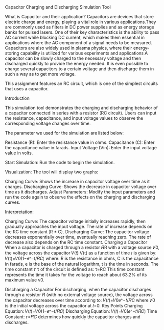 Capacitor Charging and Discharging Simulation Tool

What is Capacitor and their application?
Capacitors are devices that store electric charge and energy, playing a vital role in various applications.They are commonly used as filters in DC power supplies and as energy storage banks for pulsed lasers.
One of their key characteristics is the ability to pass AC current while blocking DC current, which makes them essential in applications where the AC component of a signal needs to be measured.
Capacitors are also widely used in plasma physics, where their energy-storing capability is utilized for various experiments and applications.A capacitor can be slowly charged to the necessary voltage and then discharged
quickly to provide the energy needed. It is even possible to charge several capacitors to a certain voltage and then discharge them in such a way as to get more voltage.

This assignment features an RC circuit, which is one of the simplest circuits that uses a capacitor.

Introduction

This simulation tool demonstrates the charging and discharging behavior of a capacitor connected in series with a resistor (RC circuit). Users can input the resistance, capacitance, and input voltage values to observe the corresponding voltage changes over time.

The parameter we used for the simulation are listed below:

Resistance (R): Enter the resistance value in ohms.
Capacitance (C): Enter the capacitance value in farads.
Input Voltage (Vin): Enter the input voltage value in volts.

Start Simulation: Run the code to begin the simulation.

Visualization: The tool will display two graphs:

Charging Curve: Shows the increase in capacitor voltage over time as it charges.
Discharging Curve: Shows the decrease in capacitor voltage over time as it discharges.
Adjust Parameters: Modify the input parameters and run the code again to observe the effects on the charging and discharging curves.

Interpretation:

Charging Curve: The capacitor voltage initially increases rapidly, then gradually approaches the input voltage. The rate of increase depends on the RC time constant (R * C).
Discharging Curve: The capacitor voltage decreases exponentially over time, eventually reaching zero. The rate of decrease also depends on the RC time constant.
Charging a Capacitor
When a capacitor is charged through a resistor 𝑅R with a voltage source 𝑉0, the voltage across the capacitor 𝑉(𝑡)
V(t) as a function of time 𝑡 is given by:
𝑉(t)=𝑉0(1−𝑒^−𝑡/𝑅𝐶)
where:
R is the resistance in ohms,
C is the capacitance in farads,
e is the base of the natural logarithm,
t is the time in seconds.
The time constant 𝜏
τ of the circuit is defined as:
τ=RC
This time constant represents the time it takes for the voltage to reach about 63.2% of its maximum value v0.

Discharging a Capacitor
For discharging, when the capacitor discharges through a resistor 𝑅 (with no external voltage source), the voltage across the capacitor decreases over time according to:
𝑉(𝑡)=𝑉0𝑒^−𝑡/𝑅C
where 
𝑉0 is the initial voltage across the capacitor at 𝑡=0.
Key Points
Charging Equation: 
𝑉(𝑡)=𝑉0(1−𝑒^−𝑡/𝑅𝐶)
Discharging Equation: 
𝑉(𝑡)=𝑉0(𝑒^−𝑡/𝑅𝐶) 
Time Constant: 
𝜏=𝑅𝐶 determines how quickly the capacitor charges and discharges.
